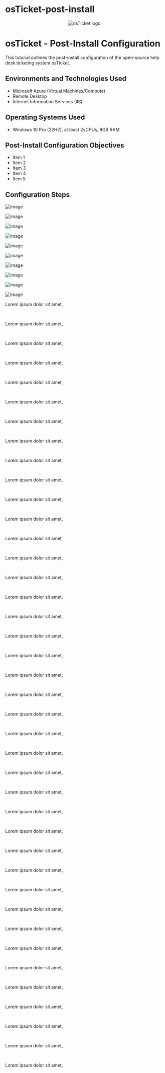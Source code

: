 # osTicket-post-install
<p align="center">
<img src="https://i.imgur.com/Clzj7Xs.png" alt="osTicket logo"/>
</p>

<h1>osTicket - Post-Install Configuration</h1>
This tutorial outlines the post-install configuration of the open-source help desk ticketing system osTicket.<br />

<h2>Environments and Technologies Used</h2>

- Microsoft Azure (Virtual Machines/Compute)
- Remote Desktop
- Internet Information Services (IIS)

<h2>Operating Systems Used </h2>

- Windows 10 Pro (22H2), at least 2vCPUs, 8GB RAM</b>

<h2>Post-Install Configuration Objectives</h2>

- Item 1
- Item 2
- Item 3
- Item 4
- Item 5

<h2>Configuration Steps</h2>

![image](https://github.com/user-attachments/assets/f0fc66e5-55c0-4cd8-8575-f0a35d32da87)

![image](https://github.com/user-attachments/assets/37a02b60-b721-4106-8e79-91a58feeacab)

![image](https://github.com/user-attachments/assets/30aa24c0-b30a-45cb-bd31-7ea966651602)

![image](https://github.com/user-attachments/assets/51dbebf5-e962-46aa-aeb6-346353e6891c)

![image](https://github.com/user-attachments/assets/7a3d1563-5135-407a-b88d-60220065a519)

![image](https://github.com/user-attachments/assets/44d4f30c-023e-490b-901d-91d90ce33f34)

![image](https://github.com/user-attachments/assets/58bba36c-2119-4767-b764-ec0de9f88061)

![image](https://github.com/user-attachments/assets/45d07e42-287d-45c8-930d-dea42ad70e5e)

![image](https://github.com/user-attachments/assets/8db13f43-7e5b-4677-a680-916630846504)

![image](https://github.com/user-attachments/assets/64d9f38a-5935-49ec-a3ec-c50d7dc4e8cc)




























<p>
Lorem ipsum dolor sit amet, 
</p>
<br />


<p>
Lorem ipsum dolor sit amet, 
</p>
<br />


<p>
Lorem ipsum dolor sit amet, 
</p>
<br />


<p>
Lorem ipsum dolor sit amet, 
</p>
<br />


<p>
Lorem ipsum dolor sit amet, 
</p>
<br />


<p>
Lorem ipsum dolor sit amet, 
</p>
<br />


<p>
Lorem ipsum dolor sit amet, 
</p>
<br />


<p>
Lorem ipsum dolor sit amet, 
</p>
<br />


<p>
Lorem ipsum dolor sit amet, 
</p>
<br />


<p>
Lorem ipsum dolor sit amet, 
</p>
<br />


<p>
Lorem ipsum dolor sit amet, 
</p>
<br />


<p>
Lorem ipsum dolor sit amet, 
</p>
<br />


<p>
Lorem ipsum dolor sit amet, 
</p>
<br />


<p>
Lorem ipsum dolor sit amet, 
</p>
<br />


<p>
Lorem ipsum dolor sit amet, 
</p>
<br />


<p>
Lorem ipsum dolor sit amet, 
</p>
<br />


<p>
Lorem ipsum dolor sit amet, 
</p>
<br />


<p>
Lorem ipsum dolor sit amet, 
</p>
<br />


<p>
Lorem ipsum dolor sit amet, 
</p>
<br />


<p>
Lorem ipsum dolor sit amet, 
</p>
<br />


<p>
Lorem ipsum dolor sit amet, 
</p>
<br />


<p>
Lorem ipsum dolor sit amet, 
</p>
<br />


<p>
Lorem ipsum dolor sit amet, 
</p>
<br />


<p>
Lorem ipsum dolor sit amet, 
</p>
<br />


<p>
Lorem ipsum dolor sit amet, 
</p>
<br />


<p>
Lorem ipsum dolor sit amet, 
</p>
<br />


<p>
Lorem ipsum dolor sit amet, 
</p>
<br />


<p>
Lorem ipsum dolor sit amet, 
</p>
<br />


<p>
Lorem ipsum dolor sit amet, 
</p>
<br />


<p>
Lorem ipsum dolor sit amet, 
</p>
<br />


<p>
Lorem ipsum dolor sit amet, 
</p>
<br />


<p>
Lorem ipsum dolor sit amet, 
</p>
<br />


<p>
Lorem ipsum dolor sit amet, 
</p>
<br />


<p>
Lorem ipsum dolor sit amet, 
</p>
<br />


<p>
Lorem ipsum dolor sit amet, 
</p>
<br />


<p>
Lorem ipsum dolor sit amet, 
</p>
<br />


<p>
Lorem ipsum dolor sit amet, 
</p>
<br />


<p>
Lorem ipsum dolor sit amet, 
</p>
<br />


<p>
Lorem ipsum dolor sit amet, 
</p>
<br />


<p>
Lorem ipsum dolor sit amet, 
</p>
<br />

